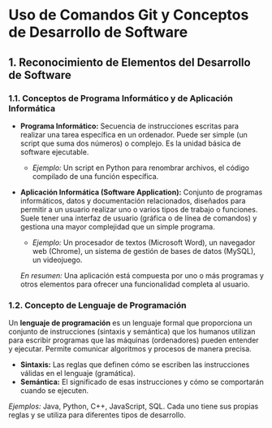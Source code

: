 # Uso de Comandos Git y Conceptos de Desarrollo de Software

## 1. Reconocimiento de Elementos del Desarrollo de Software

### 1.1. Conceptos de Programa Informático y de Aplicación Informática

* **Programa Informático:** Secuencia de instrucciones escritas para realizar una tarea específica en un ordenador. Puede ser simple (un script que suma dos números) o complejo. Es la unidad básica de software ejecutable.
    * *Ejemplo:* Un script en Python para renombrar archivos, el código compilado de una función específica.

* **Aplicación Informática (Software Application):** Conjunto de programas informáticos, datos y documentación relacionados, diseñados para permitir a un usuario realizar uno o varios tipos de trabajo o funciones. Suele tener una interfaz de usuario (gráfica o de línea de comandos) y gestiona una mayor complejidad que un simple programa.
    * *Ejemplo:* Un procesador de textos (Microsoft Word), un navegador web (Chrome), un sistema de gestión de bases de datos (MySQL), un videojuego.

    *En resumen:* Una aplicación está compuesta por uno o más programas y otros elementos para ofrecer una funcionalidad completa al usuario.

### 1.2. Concepto de Lenguaje de Programación

Un **lenguaje de programación** es un lenguaje formal que proporciona un conjunto de instrucciones (sintaxis y semántica) que los humanos utilizan para escribir programas que las máquinas (ordenadores) pueden entender y ejecutar. Permite comunicar algoritmos y procesos de manera precisa.

* **Sintaxis:** Las reglas que definen cómo se escriben las instrucciones válidas en el lenguaje (gramática).
* **Semántica:** El significado de esas instrucciones y cómo se comportarán cuando se ejecuten.

*Ejemplos:* Java, Python, C++, JavaScript, SQL. Cada uno tiene sus propias reglas y se utiliza para diferentes tipos de desarrollo.